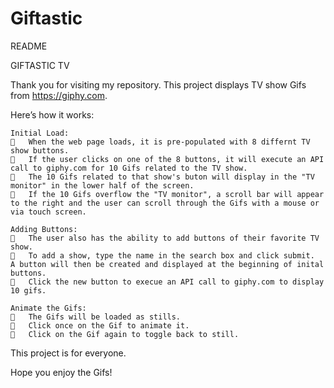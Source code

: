 # Giftastic
README

GIFTASTIC TV

Thank you for visiting my repository. This project displays TV show Gifs from https://giphy.com. 

Here’s how it works:

    Initial Load:
    	When the web page loads, it is pre-populated with 8 differnt TV show buttons.
    	If the user clicks on one of the 8 buttons, it will execute an API call to giphy.com for 10 Gifs related to the TV show.
    	The 10 Gifs related to that show's buton will display in the "TV monitor" in the lower half of the screen.  
    	If the 10 Gifs overflow the "TV monitor", a scroll bar will appear to the right and the user can scroll through the Gifs with a mouse or via touch screen.

    Adding Buttons:
    	The user also has the ability to add buttons of their favorite TV show.  
    	To add a show, type the name in the search box and click submit.  A button will then be created and displayed at the beginning of inital buttons.  
    	Click the new button to execue an API call to giphy.com to display 10 gifs.
    
    Animate the Gifs:
    	The Gifs will be loaded as stills.
    	Click once on the Gif to animate it.
    	Click on the Gif again to toggle back to still.
    
This project is for everyone.

Hope you enjoy the Gifs!